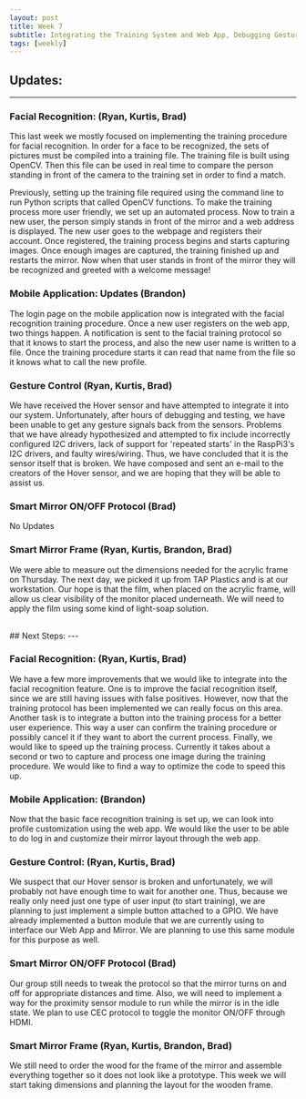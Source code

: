 ```yaml
---
layout: post
title: Week 7
subtitle: Integrating the Training System and Web App, Debugging Gesture Development
tags: [weekly]
---
```


## Updates:
---

### Facial Recognition: (Ryan, Kurtis, Brad)
This last week we mostly focused on implementing the training procedure for facial recognition. In order for a face to be recognized, the sets of pictures must be compiled into a training file. The training file is built using OpenCV. Then this file can be used in real time to compare the person standing in front of the camera to the training set in order to find a match.

Previously, setting up the training file required using the command line to run Python scripts that called OpenCV functions. To make the training process more user friendly, we set up an automated process. Now to train a new user, the person simply stands in front of the mirror and a web address is displayed. The new user goes to the webpage and registers their account. Once registered, the training process begins and starts capturing images. Once enough images are captured, the training finished up and restarts the mirror. Now when that user stands in front of the mirror they will be recognized and greeted with a welcome message!

### Mobile Application: Updates (Brandon)
The login page on the mobile application now is integrated with the facial recognition training procedure. Once a new user registers on the web app, two things happen. A notification is sent to the facial training protocol so that it knows to start the process, and also the new user name is written to a file. Once the training procedure starts it can read that name from the file so it knows what to call the new profile. 

### Gesture Control (Ryan, Kurtis, Brad)
We have received the Hover sensor and have attempted to integrate it into our system. Unfortunately, after hours of debugging and testing, we have been unable to get any gesture signals back from the sensors. Problems that we have already hypothesized and attempted to fix include incorrectly configured I2C drivers, lack of support for 'repeated starts' in the RaspPi3's I2C drivers, and faulty wires/wiring. Thus, we have concluded that it is the sensor itself that is broken. We have composed and sent an e-mail to the creators of the Hover sensor, and we are hoping that they will be able to assist us.

### Smart Mirror ON/OFF Protocol (Brad)
No Updates

### Smart Mirror Frame (Ryan, Kurtis, Brandon, Brad)
We were able to measure out the dimensions needed for the acrylic frame on Thursday. The next day, we picked it up from TAP Plastics and is at our workstation. Our hope is that the film, when placed on the acrylic frame, will allow us clear visibility of the monitor placed underneath. We will need to apply the film using some kind of light-soap solution.

<br>
## Next Steps:
---

### Facial Recognition: (Ryan, Kurtis, Brad)
We have a few more improvements that we would like to integrate into the facial recognition feature. One is to improve the facial recognition itself, since we are still having issues with false positives. However, now that the training protocol has been implemented we can really focus on this area. 
Another task is to integrate a button into the training process for a better user experience. This way a user can confirm the training procedure or possibly cancel it if they want to abort the current process. 
Finally, we would like to speed up the training process. Currently it takes about a second or two to capture and process one image during the training procedure. We would like to find a way to optimize the code to speed this up. 

### Mobile Application: (Brandon)
Now that the basic face recognition training is set up, we can look into profile customization using the web app. We would like the user to be able to do log in and customize their mirror layout through the web app. 

### Gesture Control: (Ryan, Kurtis, Brad)
We suspect that our Hover sensor is broken and unfortunately, we will probably not have enough time to wait for another one. Thus, because we really only need just one type of user input (to start training), we are planning to just implement a simple button attached to a GPIO. We have already implemented a button module that we are currently using to interface our Web App and Mirror. We are planning to use this same module for this purpose as well.

### Smart Mirror ON/OFF Protocol (Brad)
Our group still needs to tweak the protocol so that the mirror turns on and off for appropriate distances and time. Also, we will need to implement a way for the proximity sensor module to run while the mirror is in the idle state. We plan to use CEC protocol to toggle the monitor ON/OFF through HDMI.

### Smart Mirror Frame (Ryan, Kurtis, Brandon, Brad)
We still need to order the wood for the frame of the mirror and assemble everything together so it does not look like a prototype. This week we will start taking dimensions and planning the layout for the wooden frame.
